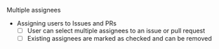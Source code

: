 Multiple assignees

- Assigning users to Issues and PRs
  - [ ] User can select multiple assignees to an issue or pull request
  - [ ] Existing assignees are marked as checked and can be removed
